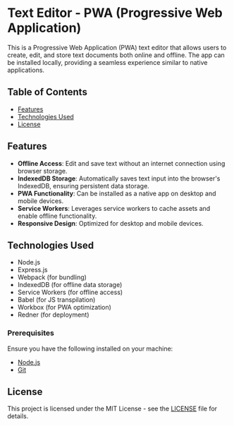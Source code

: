 
# Text Editor - PWA (Progressive Web Application)

This is a Progressive Web Application (PWA) text editor that allows users to create, edit, and store text documents both online and offline. The app can be installed locally, providing a seamless experience similar to native applications.

## Table of Contents
- [Features](#features)
- [Technologies Used](#technologies-used)
- [License](#license)

## Features
- **Offline Access**: Edit and save text without an internet connection using browser storage.
- **IndexedDB Storage**: Automatically saves text input into the browser's IndexedDB, ensuring persistent data storage.
- **PWA Functionality**: Can be installed as a native app on desktop and mobile devices.
- **Service Workers**: Leverages service workers to cache assets and enable offline functionality.
- **Responsive Design**: Optimized for desktop and mobile devices.

## Technologies Used
- Node.js
- Express.js
- Webpack (for bundling)
- IndexedDB (for offline data storage)
- Service Workers (for offline access)
- Babel (for JS transpilation)
- Workbox (for PWA optimization)
- Redner (for deployment)

### Prerequisites
Ensure you have the following installed on your machine:
- [Node.js](https://nodejs.org/)
- [Git](https://git-scm.com/)


## License

This project is licensed under the MIT License - see the [LICENSE](LICENSE) file for details.
